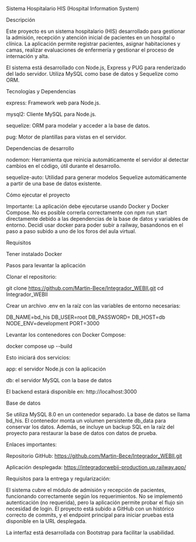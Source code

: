 Sistema Hospitalario HIS (Hospital Information System)

Descripción

Este proyecto es un sistema hospitalario (HIS) desarrollado para gestionar la admisión, recepción y atención inicial de pacientes en un hospital o clínica. La aplicación permite registrar pacientes, asignar habitaciones y camas, realizar evaluaciones de enfermería y gestionar el proceso de internación y alta.

El sistema está desarrollado con Node.js, Express y PUG para renderizado del lado servidor. Utiliza MySQL como base de datos y Sequelize como ORM.

Tecnologías y Dependencias

express: Framework web para Node.js.

mysql2: Cliente MySQL para Node.js.

sequelize: ORM para modelar y acceder a la base de datos.

pug: Motor de plantillas para vistas en el servidor.

Dependencias de desarrollo

nodemon: Herramienta que reinicia automáticamente el servidor al detectar cambios en el código, útil durante el desarrollo.

sequelize-auto: Utilidad para generar modelos Sequelize automáticamente a partir de una base de datos existente.

Cómo ejecutar el proyecto

Importante: 
La aplicación debe ejecutarse usando Docker y Docker Compose. No es posible correrla correctamente con npm run start directamente debido a las dependencias de la base de datos y variables de entorno. Decidí usar docker para poder subir a railway, basandonos en el paso a paso subido a uno de los foros del aula virtual.

Requisitos

Tener instalado Docker

Pasos para levantar la aplicación

Clonar el repositorio:

git clone https://github.com/Martin-Bece/Integrador_WEBII.git
cd Integrador_WEBII

Crear un archivo .env en la raíz con las variables de entorno necesarias:

DB_NAME=bd_his
DB_USER=root
DB_PASSWORD=
DB_HOST=db
NODE_ENV=development
PORT=3000

Levantar los contenedores con Docker Compose:

docker compose up --build

Esto iniciará dos servicios:

app: el servidor Node.js con la aplicación

db: el servidor MySQL con la base de datos

El backend estará disponible en: http://localhost:3000

Base de datos

Se utiliza MySQL 8.0 en un contenedor separado. La base de datos se llama bd_his. El contenedor monta un volumen persistente db_data para conservar los datos. Además, se incluye un backup SQL en la raíz del proyecto para restaurar la base de datos con datos de prueba.

Enlaces importantes:

Repositorio GitHub: https://github.com/Martin-Bece/Integrador_WEBII.git

Aplicación desplegada: https://integradorwebii-production.up.railway.app/

Requisitos para la entrega y regularización: 

El sistema cubre el módulo de admisión y recepción de pacientes, funcionando correctamente según los requerimientos. No se implementó autenticación (no requerida), pero la aplicación permite probar el flujo sin necesidad de login. 
El proyecto está subido a GitHub con un histórico correcto de commits, y el endpoint principal para iniciar pruebas está disponible en la URL desplegada.

La interfaz está desarrollada con Bootstrap para facilitar la usabilidad.
